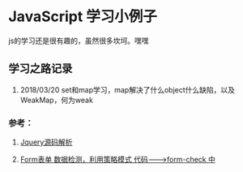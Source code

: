 # JavaScript 学习小例子


js的学习还是很有趣的，虽然很多坎坷。嘿嘿

## 学习之路记录
1. 2018/03/20 set和map学习，map解决了什么object什么缺陷，以及WeakMap，何为weak

### 参考：<br>
1. [Jquery源码解析](http://www.cnblogs.com/aaronjs/p/3278578.html)

2. [Form表单 数据检测，利用策略模式 代码--->form-check 中](http://web.jobbole.com/83181/)

